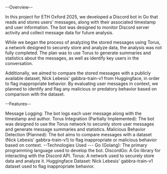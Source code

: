 --Overview--

In this project for ETH Oxford 2025, we developed a Discord bot in Go that reads and stores users' messages, along with their associated timestamp and user information. The bot was designed to monitor Discord server activity and collect message data for future analysis.

While we began the process of analyzing the stored messages using Torus, a network designed to securely store and analyze data, the analysis was not fully completed. The plan was to use Torus to generate summaries and statistics about the messages, as well as identify key users in the conversation.

Additionally, we aimed to compare the stored messages with a publicly available dataset, Nick Lebesis' gabbra-train-v1 from Huggingface, in order to flag inappropriate behavior. By evaluating user messages in context, we planned to identify and flag any malicious or predatory behavior based on comparison with the dataset.

--Features--

Message Logging: The bot logs each user message along with the timestamp and author.
Torus Integration (Partially Implemented): The bot was designed to use the Torus network to securely store user messages and generate message summaries and statistics.
Malicious Behavior Detection (Planned): The bot aims to compare messages with a dataset (Nick Lebesis' gabbra-train-v1) to flag inappropriate or malicious behavior based on context.
--Technologies Used ---
Go (Golang): The primary programming language used to develop the bot.
DiscordGo: A Go library for interacting with the Discord API.
Torus: A network used to securely store data and analyze it.
Huggingface Dataset: Nick Lebesis' gabbra-train-v1 dataset used to flag inappropriate behavior.
